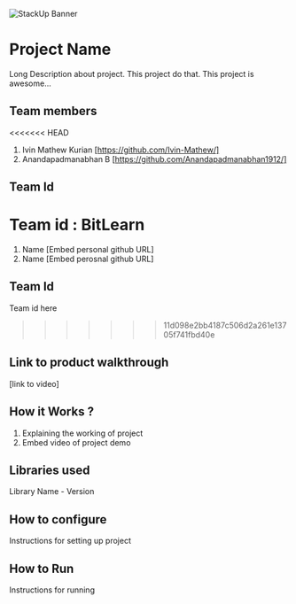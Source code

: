 ![StackUp Banner]([https://tinkerhub.frappe.cloud/files/stackup%20banner.jpeg])
# Project Name
Long Description about project. This project do that. This project is awesome...
## Team members
<<<<<<< HEAD
1. Ivin Mathew Kurian [https://github.com/Ivin-Mathew/]
2. Anandapadmanabhan B [https://github.com/Anandapadmanabhan1912/]
## Team Id
Team id : BitLearn
=======
1. Name [Embed personal github URL]
2. Name [Embed perosnal github URL]
## Team Id
Team id here
>>>>>>> 11d098e2bb4187c506d2a261e13705f741fbd40e
## Link to product walkthrough
[link to video]
## How it Works ?
1. Explaining the working of project
2. Embed video of project demo
## Libraries used
Library Name - Version
## How to configure
Instructions for setting up project
## How to Run
Instructions for running
